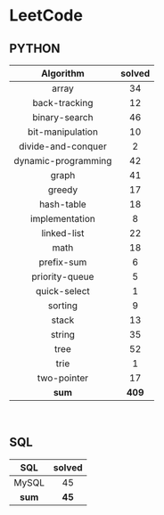 # LeetCode
## PYTHON
|    Algorithm    | solved |
| :-------------: | :----: |
|array|34|
|back-tracking|12|
|binary-search|46|
|bit-manipulation|10|
|divide-and-conquer|2|
|dynamic-programming|42|
|graph|41|
|greedy|17|
|hash-table|18|
|implementation|8|
|linked-list|22|
|math|18|
|prefix-sum|6|
|priority-queue|5|
|quick-select|1|
|sorting|9|
|stack|13|
|string|35|
|tree|52|
|trie|1|
|two-pointer|17|
| **sum** | **409**|

<br>

 ## SQL
|    SQL    | solved |
| :-------------: | :----: |
|    MySQL    |45|
| **sum** | **45**|

